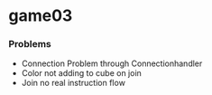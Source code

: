 # game03

### Problems
- Connection Problem through Connectionhandler
- Color not adding to cube on join
- Join no real instruction flow